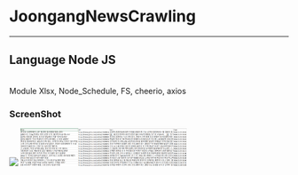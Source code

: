 # JoongangNewsCrawling
---------------------
<h2>Language <strong>Node JS</strong></h2><br>
Module Xlsx, Node_Schedule, FS, cheerio, axios

<h3>ScreenShot</h3>
<p float="left">
  <img src="/ScreenShot/ResultMoney.PNG" width="300" />
  <img src="/ScreenShot/ResultPolitices.PNG" width="300" /> 
</p>
